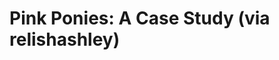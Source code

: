 <!--
id: 3236234905
link: http://tumblr.atmos.org/post/3236234905/pink-ponies-a-case-study-via-relishashley
slug: pink-ponies-a-case-study-via-relishashley
date: Fri Feb 11 2011 10:08:31 GMT-0800 (PST)
publish: 2011-02-011
tags: 
title: Pink Ponies: A Case Study (via relishashley)
-->


Pink Ponies: A Case Study (via relishashley)
============================================



